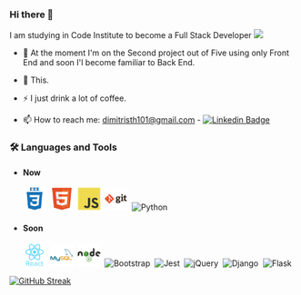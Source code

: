 ### Hi there 👋 
I am studying in Code Institute to become a Full Stack Developer <img src="https://media.giphy.com/media/WUlplcMpOCEmTGBtBW/giphy.gif" width="30">

- :telescope: At the moment I'm on the Second project out of Five using only Front End and soon I'l become familiar to Back End.

- :seedling: This.

- :zap: I just drink a lot of coffee.

- :mailbox: How to reach me: dimitristh101@gmail.com - [![Linkedin Badge](https://img.shields.io/badge/-Connect%20with%20Me-blue?style=flat&logo=Linkedin&logoColor=white)](https://www.linkedin.com/in/dimitrios-thlivitis/)

 ### :hammer_and_wrench: Languages and Tools 
 - #### Now 
  
     <div>
    <img src="https://github.com/devicons/devicon/blob/master/icons/css3/css3-plain-wordmark.svg"  title="CSS3" alt="CSS" width="40" height="40"/>&nbsp;
    <img src="https://github.com/devicons/devicon/blob/master/icons/html5/html5-original.svg" title="HTML5" alt="HTML" width="40" height="40"/>&nbsp;
    <img src="https://github.com/devicons/devicon/blob/master/icons/javascript/javascript-original.svg" title="JavaScript" alt="JavaScript" width="40" height="40"/>&nbsp;
    <img src="https://github.com/devicons/devicon/blob/master/icons/git/git-original-wordmark.svg" title="Git" **alt="Git" width="40" height="40"/>&nbsp;
    <img src="https://cdn.jsdelivr.net/gh/devicons/devicon@latest/icons/python/python-original.svg" title="Python" alt="Python" width="40" height="40"/>&nbsp;      
     </div>
      
  - #### Soon 
  
    <div>
        <img src="https://github.com/devicons/devicon/blob/master/icons/react/react-original-wordmark.svg" title="React" alt="React" width="40" height="40"/>&nbsp;
        <img src="https://github.com/devicons/devicon/blob/master/icons/mysql/mysql-original-wordmark.svg" title="MySQL"  alt="MySQL" width="40" height="40"/>&nbsp;
        <img src="https://github.com/devicons/devicon/blob/master/icons/nodejs/nodejs-original-wordmark.svg" title="NodeJS" alt="NodeJS" width="40" height="40"/>&nbsp;
        <img src="https://cdn.jsdelivr.net/gh/devicons/devicon@latest/icons/bootstrap/bootstrap-original.svg" ttle="Bootstrap" alt="Bootstrap" width="40" height="40"/>&nbsp;
        <img src="https://cdn.jsdelivr.net/gh/devicons/devicon@latest/icons/jest/jest-plain.svg" ttle="Jest" alt="Jest" width="40" height="40"/>&nbsp;
        <img src="https://cdn.jsdelivr.net/gh/devicons/devicon@latest/icons/jquery/jquery-original.svg" ttle="jQuery" alt="jQuery" width="40" height="40"/>&nbsp;
        <img src="https://cdn.jsdelivr.net/gh/devicons/devicon@latest/icons/django/django-plain.svg" ttle="Django" alt="Django" width="40" height="40"/>&nbsp;
        <img src="https://cdn.jsdelivr.net/gh/devicons/devicon@latest/icons/flask/flask-original.svg" ttle="Flask" alt="Flask" width="40" height="40"/>&nbsp;
          
          

    </div>

[![GitHub Streak](https://github-readme-streak-stats.herokuapp.com?user=Dimitris112&theme=dark&mode=weekly)](https://git.io/streak-stats)




<!--
**Dimitris112/Dimitris112** is a ✨ _special_ ✨ repository because its `README.md` (this file) appears on your GitHub profile.

Here are some ideas to get you started:

- 🔭 I’m currently working on ...
- 🌱 I’m currently learning ...
- 👯 I’m looking to collaborate on ...
- 🤔 I’m looking for help with ...
- 💬 Ask me about ...
- 📫 How to reach me: ...
- 😄 Pronouns: ...
- ⚡ Fun fact: ...
-->
